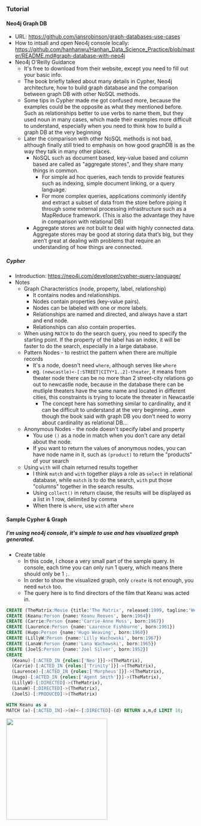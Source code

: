 
### Tutorial
#### Neo4j Graph DB
* URL: https://github.com/iansrobinson/graph-databases-use-cases
* How to intsall and open Neo4j console locally: https://github.com/hanhanwu/Hanhan_Data_Science_Practice/blob/master/README.md#graph-database-with-neo4j
* Neo4j O'Reilly Guidance
  * It's free to download from their website, except you need to fill out your basic info.
  * The book briefly talked about many details in Cypher, Neo4j architecture, how to build graph database and the comparison between graph DB with other NoSQL methods.
  * Some tips in Cypher made me got confused more, because the examples could be the opposite as what they mentioned before. Such as relationships better to use verbs to name them, but they used noun in many cases, which made their examples more difficult to understand, especially when you need to think how to build a graph DB at the very beginning
  * Later the comparison with other NoSQL methods is not bad, although finally still tried to emphasis on how good graphDB is as the way they talk in many other places.
    * NoSQL such as document based, key-value based and column based are called as "aggregate stores", and they share many things in common.
      * For simple ad hoc queries, each tends to provide features such as indexing, simple document linking, or a query language. 
      * For more complex queries, applications commonly identify and extract a subset of data from the store before piping it through some external processing infrastructure such as a MapReduce framework. (This is also the advantage they have in comparison with relational DB)
    * Aggregate stores are not built to deal with highly connected data. Aggregate stores may be good at storing data that’s big, but they aren’t great at dealing with problems that require an understanding of how things are connected.
##### Cypher
* Introduction: https://neo4j.com/developer/cypher-query-language/
* Notes
  * Graph Characteristics (node, property, label, relationship)
    * It contains nodes and relationships.
    * Nodes contain properties (key-value pairs).
    * Nodes can be labeled with one or more labels.
    * Relationships are named and directed, and always have a start and end node.
    * Relationships can also contain properties.
  * When using `MATCH` to do the search query, you need to specify the starting point. If the property of the label has an index, it will be faster to do the search, especially in a large database.
  * Pattern Nodes - to restrict the pattern when there are multiple records
    * It's a node, doesn't need `where`, although serves like `where`
    * eg. `(newcastle)<-[:STREET|CITY*1..2]-theater`, it means from theater node there can be no more than 2 street-city relations go out to newcastle node, because in the database there can be mutliple theaters have the same name and located in different cities, this constraints is trying to locate the threater in Newcastle
      * The concept here has something similar to cardinality, and it can be difficult to understand at the very beginning...even though the book said with graph DB you don't need to worry about cardinality as relational DB...
  * Anonymous Nodes - the node doesn't specify label and property
    * You use `()` as a node in match when you don't care any detail about the node.
    * If you want to return the values of anonymous nodes, you can have node name in it, such as `(product)` to return the "products" of your search
  * Using `with` will chain returned results together
    * I think `match` and `with` together plays a role as `select` in relational database, while `match` is to do the search, `with` put those "columns" together in the search results.
    * Using `collect()` in return clause, the results will be displayed as a list in 1 row, delimited by comma
    * When there is `where`, use `with` after `where`
#### Sample Cypher & Graph
##### I'm using neo4j console, it's simple to use and has visualized graph generated.
* Create table
  * In this code, I chose a very small part of the sample query. In console, each time you can only run 1 query, which means there should only be 1 `;`.
  * In order to show the visualized graph, only `create` is not enough, you need `match` too.
  * The query here is to find directors of the film that Keanu was acted in.
```sql
CREATE (TheMatrix:Movie {title:'The Matrix', released:1999, tagline:'Welcome to the Real World'})
CREATE (Keanu:Person {name:'Keanu Reeves', born:1964})
CREATE (Carrie:Person {name:'Carrie-Anne Moss', born:1967})
CREATE (Laurence:Person {name:'Laurence Fishburne', born:1961})
CREATE (Hugo:Person {name:'Hugo Weaving', born:1960})
CREATE (LillyW:Person {name:'Lilly Wachowski', born:1967})
CREATE (LanaW:Person {name:'Lana Wachowski', born:1965})
CREATE (JoelS:Person {name:'Joel Silver', born:1952})
CREATE
  (Keanu)-[:ACTED_IN {roles:['Neo']}]->(TheMatrix),
  (Carrie)-[:ACTED_IN {roles:['Trinity']}]->(TheMatrix),
  (Laurence)-[:ACTED_IN {roles:['Morpheus']}]->(TheMatrix),
  (Hugo)-[:ACTED_IN {roles:['Agent Smith']}]->(TheMatrix),
  (LillyW)-[:DIRECTED]->(TheMatrix),
  (LanaW)-[:DIRECTED]->(TheMatrix),
  (JoelS)-[:PRODUCED]->(TheMatrix)

WITH Keanu as a
MATCH (a)-[:ACTED_IN]->(m)<-[:DIRECTED]-(d) RETURN a,m,d LIMIT 10;
```
<p align="left">
<img width="270" height="270" src="https://github.com/hanhanwu/Hanhan_Data_Science_Practice/blob/master/Graph_Database/sample_graph1.png">
</p>

